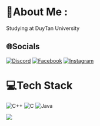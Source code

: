 # 💫About Me :
Studying at DuyTan University

## 🌐Socials
[![Discord](https://img.shields.io/badge/Discord-%237289DA.svg?logo=discord&logoColor=white)](htttps://discord.gg/594410032175775746) [![Facebook](https://img.shields.io/badge/Facebook-%231877F2.svg?logo=Facebook&logoColor=white)](https://facebook.com/https://www.facebook.com/Nice10a) [![Instagram](https://img.shields.io/badge/Instagram-%23E4405F.svg?logo=Instagram&logoColor=white)](https://instagram.com/https://www.instagram.com/nguyenquang3437/) 

# 💻Tech Stack
![C++](https://img.shields.io/badge/c++-%2300599C.svg?style=flat&logo=c%2B%2B&logoColor=white) ![C](https://img.shields.io/badge/c-%2300599C.svg?style=flat&logo=c&logoColor=white) ![Java](https://img.shields.io/badge/java-%23ED8B00.svg?style=flat&logo=java&logoColor=white)

[![](https://visitcount.itsvg.in/api?id=Nice-.-&icon=4&color=1)](https://visitcount.itsvg.in)
